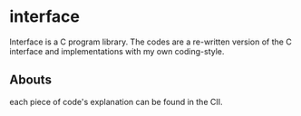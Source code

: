 #	interface
Interface is a C program library. The codes are a re-written version of the C interface and implementations with my own coding-style. 

##	Abouts
each piece of code's explanation can be found in the CII.

